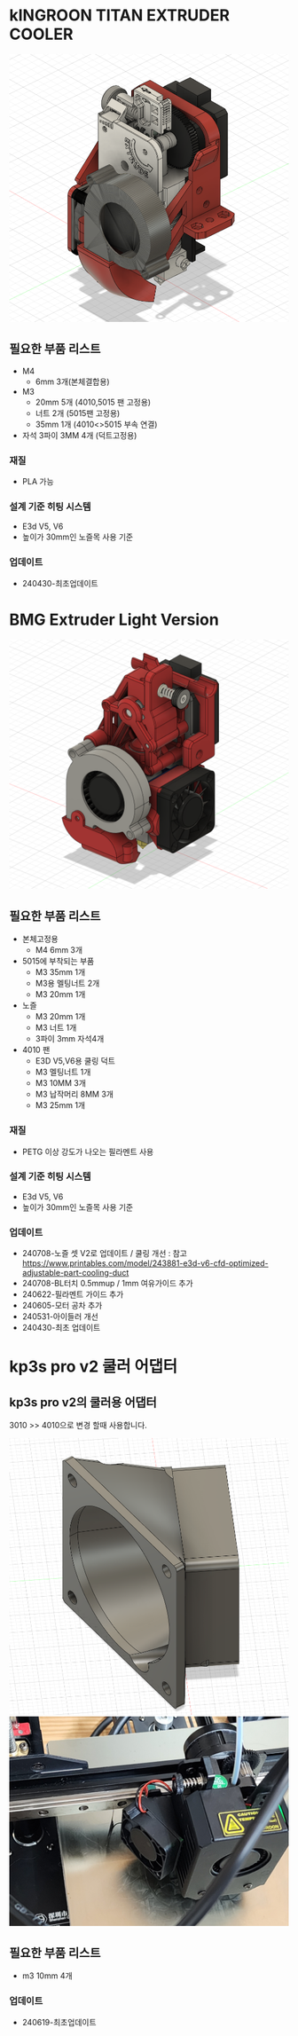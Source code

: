 # kINGROON TITAN EXTRUDER COOLER
![titan Extruder coolor](./kingroon_titan_cooling/image/Image01.png)
## 필요한 부품 리스트
* M4
    * 6mm 3개(본체결합용)
* M3 
    * 20mm 5개 (4010,5015 팬 고정용)
    * 너트 2개 (5015팬 고정용)
    * 35mm 1개 (4010<>5015 부속 연결)
* 자석
    3파이 3MM 4개 (덕트고정용)

### 재질
* PLA 가능

### 설계 기준 히팅 시스템
* E3d V5, V6
* 높이가 30mm인 노즐목 사용 기준

### 업데이트
 - 240430-최초업데이트

# BMG Extruder Light Version

![BMG extruder light](./BMG_light/Image/Image_01.png)
## 필요한 부품 리스트

* 본체고정용
    * M4 6mm 3개
* 5015에 부착되는 부품
    * M3 35mm 1개
    * M3용 멜팅너트 2개
    * M3 20mm 1개
* 노즐
    * M3 20mm 1개
    * M3 너트 1개
    * 3파이 3mm 자석4개
* 4010 팬
    * E3D V5,V6용 쿨링 덕트
    * M3 멜팅너트 1개
    * M3 10MM 3개
    * M3 납작머리 8MM 3개
    * M3 25mm 1개

### 재질
* PETG 이상 강도가 나오는 필라멘트 사용

### 설계 기준 히팅 시스템
* E3d V5, V6
* 높이가 30mm인 노즐목 사용 기준

### 업데이트 
 - 240708-노즐 셋 V2로 업데이트 / 쿨링 개선 : 참고 https://www.printables.com/model/243881-e3d-v6-cfd-optimized-adjustable-part-cooling-duct
 - 240708-BL터치 0.5mmup / 1mm 여유가이드 추가
 - 240622-필라멘트 가이드 추가
 - 240605-모터 공차 추가
 - 240531-아이들러 개선
 - 240430-최초 업데이트

# kp3s pro v2 쿨러 어댑터

## kp3s pro v2의 쿨러용 어댑터

3010 >> 4010으로 변경 할때  사용합니다.

![kp3s_pro_v2_cooler_adpt](./kp3s_pro_v2_Cooler_adpt/img/image_01.png)
![kp3s_pro_v2_cooler_adpt](./kp3s_pro_v2_Cooler_adpt/img/image_02.jpg)
## 필요한 부품 리스트
* m3 10mm 4개

### 업데이트
 - 240619-최초업데이트


